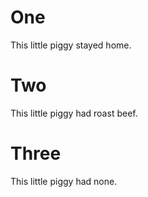 <!SLIDE[bg=bg.png] one>
# One

This little piggy stayed home.


<!SLIDE two piggy>
# Two

This little piggy had roast beef.


<!SLIDE[transition=fade] three>
# Three

This little piggy had none.
